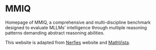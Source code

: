 # MMIQ

Homepage of MMIQ, a comprehensive and multi-discipline benchmark designed to evaluate MLLMs' intelligence through multiple reasoning patterns demanding abstract reasoning abilities. 

This website is adapted from [Nerfies](https://nerfies.github.io/) website and [MathVista](https://mathvista.github.io/).

